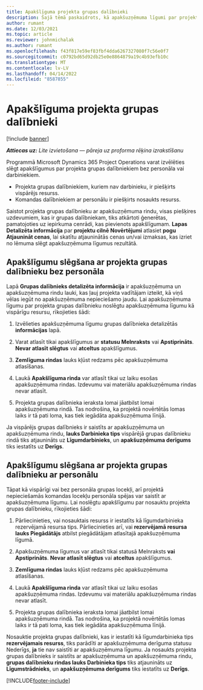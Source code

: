 ```yaml
---
title: Apakšlīguma projekta grupas dalībnieki
description: Šajā tēmā paskaidrots, kā apakšuzņēmuma līgumi par projekta grupas dalībniekiem programmā Microsoft Dynamics 365 Project Operations.
author: rumant
ms.date: 12/03/2021
ms.topic: article
ms.reviewer: johnmichalak
ms.author: rumant
ms.openlocfilehash: f43f817e59ef83fbf4dda6267327080f7c56e0f7
ms.sourcegitcommit: c0792bd65d92db25e0e8864879a19c4b93efb10c
ms.translationtype: MT
ms.contentlocale: lv-LV
ms.lasthandoff: 04/14/2022
ms.locfileid: "8587855"
---
```

# <a name="subcontracting-project-team-members"></a>Apakšlīguma projekta grupas dalībnieki

[!include [banner](../../includes/dataverse-preview.md)]

_**Attiecas uz:** Lite izvietošana — pāreja uz proforma rēķina izrakstīšanu_

Programmā Microsoft Dynamics 365 Project Operations varat izvēlēties slēgt apakšlīgumus par projekta grupas dalībniekiem bez personāla vai darbiniekiem.

- Projekta grupas dalībniekiem, kuriem nav darbinieku, ir piešķirts vispārējs resurss.
- Komandas dalībniekiem ar personālu ir piešķirts nosaukts resurss.

Saistot projekta grupas dalībnieku ar apakšuzņēmuma rindu, visas piešķires uzdevumiem, kas ir grupas dalībniekam, tiks atkārtoti ģenerētas, pamatojoties uz iepirkuma cenrādi, kas pievienots apakšlīgumam.  **Lapas Detalizēta informācija** par **projektu cilnē Novērtējumi** atlasiet **pogu Atjaunināt cenas**, lai skatītu atjauninātās cenas un/vai izmaksas, kas izriet no lēmuma slēgt apakšuzņēmuma līgumus rezultātā. 

## <a name="subcontracting-an-unstaffed-project-team-member"></a>Apakšlīgumu slēgšana ar projekta grupas dalībnieku bez personāla
Lapā **Grupas dalībnieks detalizēta informācija** ir apakšuzņēmuma un apakšuzņēmuma rindu lauki, kas ļauj projekta vadītājam izteikt, kā viņš vēlas iegūt no apakšuzņēmuma nepieciešamo jaudu. Lai apakšuzņēmuma līgumu par projekta grupas dalībnieku noslēgtu apakšuzņēmuma līgumu kā vispārīgu resursu, rīkojieties šādi:

1.  Izvēlieties apakšuzņēmuma līgumu grupas dalībnieka detalizētās **informācijas** lapā.

2.  Varat atlasīt tikai apakšlīgumus ar **statusu Melnraksts** vai **Apstiprināts**. **Nevar atlasīt slēgtus** vai **atceltus** apakšlīgumus. 

3.  **Zemlīguma rindas** lauks kļūst redzams pēc apakšuzņēmuma atlasīšanas.

4.  Laukā **Apakšlīguma rinda** var atlasīt tikai uz laiku esošas apakšuzņēmuma rindas. Izdevumu vai materiālu apakšuzņēmuma rindas nevar atlasīt.

5.  Projekta grupas dalībnieka ieraksta lomai jāatbilst lomai apakšuzņēmuma rindā. Tas nodrošina, ka projektā novērtētās lomas laiks ir tā pati loma, kas tiek iegādāta apakšuzņēmuma līnijā. 

Ja vispārējs grupas dalībnieks ir saistīts ar apakšuzņēmuma un apakšuzņēmuma rindu, **lauks Darbinieka tips** vispārējā grupas dalībnieku rindā tiks atjaunināts uz **Līgumdarbinieks**, un **apakšuzņēmuma derīgums** tiks iestatīts uz **Derīgs**.

## <a name="subcontracting-a-staffed-project-team-member"></a>Apakšlīgumu slēgšana ar projekta grupas dalībnieku ar personālu
Tāpat kā vispārīgi vai bez personāla grupas locekļi, arī projektā nepieciešamās komandas locekļu personāla spējas var saistīt ar apakšuzņēmuma līgumu. Lai noslēgtu apakšlīgumu par nosauktu projekta grupas dalībnieku, rīkojieties šādi:

1.  Pārliecinieties, vai nosauktais resurss ir iestatīts kā līgumdarbinieka rezervējamā resursa tips. Pārliecinieties arī, vai **rezervējamā resursa lauks Piegādātājs** atbilst piegādātājam atlasītajā apakšuzņēmuma līgumā. 

2.  Apakšuzņēmuma līgumus var atlasīt tikai statusā Melnraksts **vai** **Apstiprināts**. **Nevar atlasīt slēgtus** vai **atceltus** apakšlīgumus. 

3.  **Zemlīguma rindas** lauks kļūst redzams pēc apakšuzņēmuma atlasīšanas.

4.  Laukā **Apakšlīguma rinda** var atlasīt tikai uz laiku esošas apakšuzņēmuma rindas. Izdevumu vai materiālu apakšuzņēmuma rindas nevar atlasīt.

5.  Projekta grupas dalībnieka ieraksta lomai jāatbilst lomai apakšuzņēmuma rindā. Tas nodrošina, ka projektā novērtētās lomas laiks ir tā pati loma, kas tiek iegādāta apakšuzņēmuma līnijā. 

Nosauktie projekta grupas dalībnieki, kas ir iestatīti kā līgumdarbinieka tips **rezervējamais resurss**, tiks parādīti ar apakšuzņēmuma derīguma statusu Nederīgs, **ja** tie nav saistīti ar apakšuzņēmuma līgumu. Ja nosaukts projekta grupas dalībnieks ir saistīts ar apakšuzņēmuma un apakšuzņēmuma rindu, **grupas dalībnieku rindas lauks Darbinieka tips** tiks atjaunināts uz **Līgumstrādnieks**, un **apakšuzņēmuma derīgums** tiks iestatīts uz **Derīgs**.

[!INCLUDE[footer-include](../../includes/footer-banner.md)]
